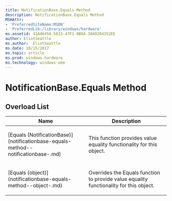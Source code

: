 ```yaml
---
title: NotificationBase.Equals Method
description: NotificationBase.Equals Method
MSHAttr:
- 'PreferredSiteName:MSDN'
- 'PreferredLib:/library/windows/hardware'
ms.assetid: 41A46454-5833-47F3-8B6A-30A0204352EE
author: EliotSeattle
ms.author:  EliotSeattle
ms.date: 10/15/2017
ms.topic: article
ms.prod: windows-hardware
ms.technology: windows-oem
---
```


# NotificationBase.Equals Method


## <span id="Overload_List"></span><span id="overload_list"></span><span id="OVERLOAD_LIST"></span>Overload List


<table>
<colgroup>
<col width="50%" />
<col width="50%" />
</colgroup>
<thead>
<tr class="header">
<th>Name</th>
<th>Description</th>
</tr>
</thead>
<tbody>
<tr class="odd">
<td><p>[Equals (NotificationBase)](notificationbase-equals-method--notificationbase-.md)</p></td>
<td><p>This function provides value equality functionality for this object.</p></td>
</tr>
<tr class="even">
<td><p>[Equals (object)](notificationbase-equals-method--object-.md)</p></td>
<td><p>Overrides the Equals function to provide value equality functionality for this object.</p></td>
</tr>
</tbody>
</table>

 

 

 






